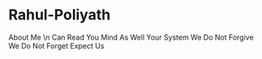 # Rahul-Poliyath

About Me \n
Can Read You Mind As Well Your System
We Do Not Forgive
We Do Not Forget
Expect Us
